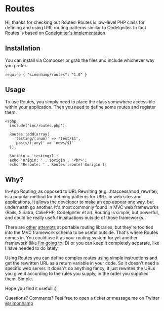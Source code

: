 # Routes

Hi, thanks for checking out Routes! Routes is low-level PHP class for defining and using URL routing patterns similar to CodeIgniter. In fact Routes is based on [CodeIgniter's implementation](https://github.com/EllisLab/CodeIgniter/blob/develop/system/core/Router.php).

## Installation

You can install via Composer or grab the files and include whichever way you prefer.

    require { "simonhamp/routes": "1.0" }

## Usage

To use Routes, you simply need to place the class somewhere accessible within your application. Then you need to define some routes and register them:

    <?php
      include('inc/routes.php');
	
      Routes::add(array(
        'testing/(:num)' => 'test/$1',
        'posts/(:any)' => 'news/$1'
      ));

      $origin = 'testing/1';
      echo 'Origin: ' . $origin . '<br>';
      echo 'Reroute: ' . Routes::route( $origin );

## Why?

In-App Routing, as opposed to URL Rewriting (e.g. .htaccess/mod_rewrite), is a popular method for defining patterns for URLs in web sites and applications. It allows the developer to make an app appear one way, but underneath go another. It's most commonly found in MVC web frameworks (Rails, Sinatra, CakePHP, CodeIgniter et al). Routing is simple, but powerful, and could be really useful in situations outside of those frameworks.

There are [other](http://dev.horde.org/routes/) [attempts](http://routes.groovie.org/) at portable routing libraries, but they're too tied into the MVC framework schema to be useful outside. That's where Routes comes in. You could use it as your routing system for yet another framework (like [I'm going to](http://github.com/flipstorm/eddy) :D) or you can keep it completely separate, like I have needed to do lately.

Using Routes you can define complex routes using simple instructions and get the rewritten URL as a return variable in your code. So it doesn't need a specific web server. It doesn't do anything fancy, it just rewrites the URLs you give it according to the rules you supply, in the order you supplied them. Simple.

Hope you find it useful! :)

Questions? Comments? Feel free to open a ticket or message me on Twitter [@simonhamp](http://twitter.com)
